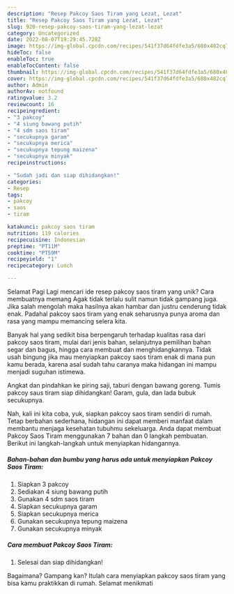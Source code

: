 ```yaml
---
description: "Resep Pakcoy Saos Tiram yang Lezat, Lezat"
title: "Resep Pakcoy Saos Tiram yang Lezat, Lezat"
slug: 920-resep-pakcoy-saos-tiram-yang-lezat-lezat
category: Uncategorized
date: 2022-08-07T19:29:45.728Z
image: https://img-global.cpcdn.com/recipes/541f37d64fdfe3a5/680x482cq70/pakcoy-saos-tiram-foto-resep-utama.jpg
hideToc: false
enableToc: true
enableTocContent: false
thumbnail: https://img-global.cpcdn.com/recipes/541f37d64fdfe3a5/680x482cq70/pakcoy-saos-tiram-foto-resep-utama.jpg
cover: https://img-global.cpcdn.com/recipes/541f37d64fdfe3a5/680x482cq70/pakcoy-saos-tiram-foto-resep-utama.jpg
author: Admin
authorAv: notfound
ratingvalue: 3.2
reviewcount: 16
recipeingredient:
- "3 pakcoy"
- "4 siung bawang putih"
- "4 sdm saos tiram"
- "secukupnya garam"
- "secukupnya merica"
- "secukupnya tepung maizena"
- "secukupnya minyak"
recipeinstructions:

- "Sudah jadi dan siap dihidangkan!"
categories:
- Resep
tags:
- pakcoy
- saos
- tiram

katakunci: pakcoy saos tiram 
nutrition: 119 calories
recipecuisine: Indonesian
preptime: "PT11M"
cooktime: "PT59M"
recipeyield: "1"
recipecategory: Lunch

---
```



Selamat Pagi Lagi mencari ide resep pakcoy saos tiram yang unik? Cara membuatnya memang Agak tidak terlalu sulit namun tidak gampang juga. Jika salah mengolah maka hasilnya akan hambar dan justru cenderung tidak enak. Padahal pakcoy saos tiram yang enak seharusnya punya aroma dan rasa yang mampu memancing selera kita.


Banyak hal yang sedikit bisa berpengaruh terhadap kualitas rasa dari pakcoy saos tiram, mulai dari jenis bahan, selanjutnya pemilihan bahan segar dan bagus, hingga cara membuat dan menghidangkannya. Tidak usah bingung jika mau menyiapkan pakcoy saos tiram enak di mana pun kamu berada, karena asal sudah tahu caranya maka hidangan ini mampu menjadi suguhan istimewa.

Angkat dan pindahkan ke piring saji, taburi dengan bawang goreng. Tumis pakcoy saus tiram siap dihidangkan! Garam, gula, dan lada bubuk secukupnya.


Nah, kali ini kita coba, yuk, siapkan pakcoy saos tiram sendiri di rumah. Tetap berbahan sederhana, hidangan ini dapat memberi manfaat dalam membantu menjaga kesehatan tubuhmu sekeluarga. Anda dapat membuat Pakcoy Saos Tiram menggunakan 7 bahan dan 0 langkah pembuatan. Berikut ini langkah-langkah untuk menyiapkan hidangannya.

<!--inarticleads1-->

##### Bahan-bahan dan bumbu yang harus ada untuk menyiapkan Pakcoy Saos Tiram:

1. Siapkan 3 pakcoy
1. Sediakan 4 siung bawang putih
1. Gunakan 4 sdm saos tiram
1. Siapkan secukupnya garam
1. Siapkan secukupnya merica
1. Gunakan secukupnya tepung maizena
1. Gunakan secukupnya minyak




<!--inarticleads2-->

##### Cara membuat Pakcoy Saos Tiram:


1. Selesai dan siap dihidangkan!



Bagaimana? Gampang kan? Itulah cara menyiapkan pakcoy saos tiram yang bisa kamu praktikkan di rumah. Selamat menikmati
